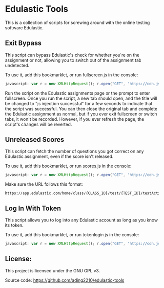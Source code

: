 # Edulastic Tools

This is a collection of scripts for screwing around with the online testing software Edulastic.

## Exit Bypass
This script can bypass Edulastic's check for whether you're on the assignment or not, allowing you to switch out of the assignment tab undetected. 

To use it, add this bookmarklet, or run fullscreen.js in the console: 
```js
javascript: var r = new XMLHttpRequest(); r.open("GET", "https://cdn.jsdelivr.net/gh/ading2210/edulastic-tools@latest/fullscreen.js", true); r.addEventListener("load", function(){eval(this.responseText);}); r.send();
```

Run the script on the Edulastic assignments page or the prompt to enter fullscreen. Once you run the script, a new tab should open, and the title will be changed to "js injection successful" for a few seconds to indicate that the script was successful. You can then close the original tab and complete the Edulastic assignment as normal, but if you ever exit fullscreen or switch tabs, it won't be recorded. However, if you ever refresh the page, the script's changes will be reverted. 

## Unreleased Scores
This script can fetch the number of questions you got correct on any Edulastic assignment, even if the score isn't released. 

To use it, add this bookmarklet, or run scores.js in the console: 
```js
javascript: var r = new XMLHttpRequest(); r.open("GET", "https://cdn.jsdelivr.net/gh/ading2210/edulastic-tools@latest/scores.js", true); r.addEventListener("load", function(){eval(this.responseText);}); r.send();
```

Make sure the URL follows this format: 
```
https://app.edulastic.com/home/class/{CLASS_ID}/test/{TEST_ID}/testActivityReport/{TEST_REPORT_ID}
```

## Log In With Token
This script allows you to log into any Edulastic account as long as you know its token.

To use it, add this bookmarklet, or run tokenlogin.js in the console: 
```js
javascript: var r = new XMLHttpRequest(); r.open("GET", "https://cdn.jsdelivr.net/gh/ading2210/edulastic-tools@latest/tokenlogin.js", true); r.addEventListener("load", function(){eval(this.responseText);}); r.send();
```


## License:
This project is licensed under the GNU GPL v3. 

Source code: https://github.com/ading2210/edulastic-tools